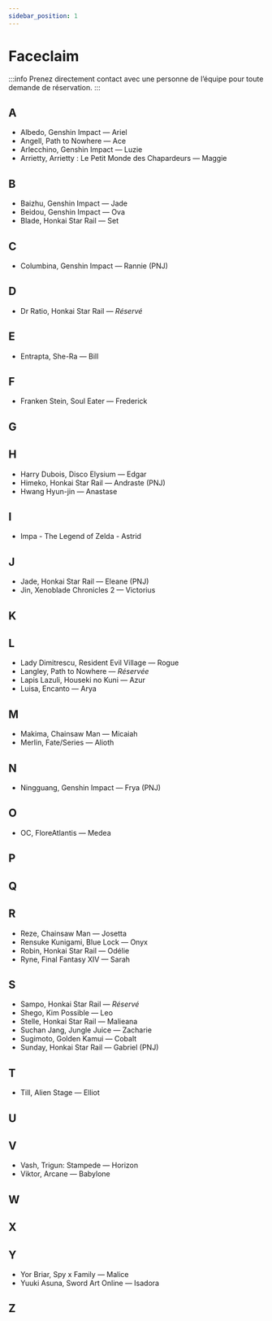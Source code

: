 ```yaml
---
sidebar_position: 1
---
```


# Faceclaim
:::info
Prenez directement contact avec une personne de l’équipe pour toute demande de réservation.
:::

## A

- Albedo, Genshin Impact — Ariel
- Angell, Path to Nowhere — Ace
- Arlecchino, Genshin Impact — Luzie
- Arrietty, Arrietty : Le Petit Monde des Chapardeurs — Maggie

## B

- Baizhu, Genshin Impact — Jade
- Beidou, Genshin Impact — Ova
- Blade, Honkai Star Rail — Set

## C

- Columbina, Genshin Impact — Rannie (PNJ)

## D

- Dr Ratio, Honkai Star Rail — *Réservé*

## E

- Entrapta, She-Ra — Bill

## F

- Franken Stein, Soul Eater — Frederick

## G

## H

- Harry Dubois, Disco Elysium — Edgar
- Himeko, Honkai Star Rail — Andraste (PNJ)
- Hwang Hyun-jin — Anastase

## I

- Impa - The Legend of Zelda - Astrid

## J

- Jade, Honkai Star Rail — Eleane (PNJ)
- Jin, Xenoblade Chronicles 2 — Victorius

## K

## L

- Lady Dimitrescu, Resident Evil Village — Rogue
- Langley, Path to Nowhere — *Réservée*
- Lapis Lazuli, Houseki no Kuni — Azur
- Luisa, Encanto — Arya

## M

- Makima, Chainsaw Man — Micaiah
- Merlin, Fate/Series — Alioth

## N

- Ningguang, Genshin Impact — Frya (PNJ)

## O

- OC, FloreAtlantis — Medea

## P

## Q

## R

- Reze, Chainsaw Man — Josetta
- Rensuke Kunigami, Blue Lock — Onyx
- Robin, Honkai Star Rail — Odélie
- Ryne, Final Fantasy XIV — Sarah

## S

- Sampo, Honkai Star Rail — *Réservé*
- Shego, Kim Possible — Leo
- Stelle, Honkai Star Rail — Malieana
- Suchan Jang, Jungle Juice — Zacharie
- Sugimoto, Golden Kamui — Cobalt
- Sunday, Honkai Star Rail — Gabriel (PNJ)

## T

- Till, Alien Stage — Elliot

## U

## V

- Vash, Trigun: Stampede — Horizon
- Viktor, Arcane — Babylone

## W

## X

## Y

- Yor Briar, Spy x Family — Malice
- Yuuki Asuna, Sword Art Online — Isadora

## Z